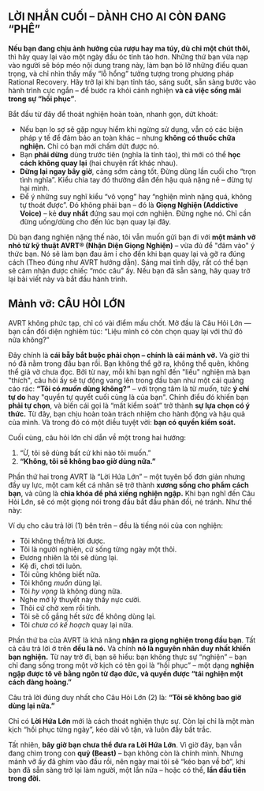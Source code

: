 ## LỜI NHẮN CUỐI – DÀNH CHO AI CÒN ĐANG “PHÊ”
**Nếu bạn đang chịu ảnh hưởng của rượu hay ma túy, dù chỉ một chút thôi,** thì hãy quay lại vào một ngày đầu óc tỉnh táo hơn. Những thứ bạn vừa nạp vào người sẽ bóp méo nội dung trang này, làm bạn bỏ lỡ những điều quan trọng, và chỉ nhìn thấy mấy “lỗ hổng” tưởng tượng trong phương pháp Rational Recovery. Hãy trở lại khi bạn tỉnh táo, sáng suốt, sẵn sàng bước vào hành trình cực ngắn – để bước ra khỏi cảnh nghiện **và cả việc sống mãi trong sự “hồi phục”**.

Bắt đầu từ đây để thoát nghiện hoàn toàn, nhanh gọn, dứt khoát:

- Nếu bạn lo sợ sẽ gặp nguy hiểm khi ngừng sử dụng, vẫn có các biện pháp y tế để đảm bảo an toàn khác – nhưng **không có thuốc chữa nghiện.** Chỉ có bạn mới chấm dứt được nó.
- Bạn **phải dừng** dùng trước tiên (nghĩa là tỉnh táo), thì mới có thể **học cách không quay lại** (hai chuyện rất khác nhau).
- **Dừng lại ngay bây giờ**, càng sớm càng tốt. Đừng dùng lần cuối cho “trọn tình nghĩa”. Kiểu chia tay đó thường dẫn đến hậu quả nặng nề – đừng tự hại mình.
- Để ý những suy nghĩ kiểu “vô vọng” hay “nghiện mình nặng quá, không tự thoát được”. Đó không phải bạn – đó là **Giọng Nghiện (Addictive Voice)** – kẻ **duy nhất** đứng sau mọi cơn nghiện. Đừng nghe nó. Chỉ cần đừng uống/dùng cho đến lúc bạn quay lại đây.

Dù bạn đang nghiện nặng thế nào, tôi vẫn muốn gửi bạn đi với **một mảnh vỡ nhỏ từ kỹ thuật AVRT® (Nhận Diện Giọng Nghiện)** – vừa đủ để "đâm vào" ý thức bạn. Nó sẽ làm bạn đau âm ỉ cho đến khi bạn quay lại và gỡ ra đúng cách (Theo đúng như AVRT hướng dẫn). Sáng mai tỉnh dậy, rất có thể bạn sẽ cảm nhận được chiếc “móc câu” ấy. Nếu bạn đã sẵn sàng, hãy quay trở lại bài viết này và bắt đầu hành trình.

## Mảnh vỡ: CÂU HỎI LỚN

AVRT không phức tạp, chỉ có vài điểm mấu chốt. Mở đầu là Câu Hỏi Lớn — bạn cần đối diện nghiêm túc: “Liệu mình có còn chọn quay lại với thứ đó nữa không?”

Đây chính là **cái bẫy bắt buộc phải chọn – chính là cái mảnh vỡ.** Và giờ thì nó đã nằm trong đầu bạn rồi. Bạn không thể gỡ ra, không thể quên, không thể giả vờ chưa đọc. Bởi từ nay, mỗi khi bạn nghĩ đến "liều" nghiện mà bạn "thích", câu hỏi ấy sẽ tự động vang lên trong đầu bạn như một cái quảng cáo rác: **“Tôi có _muốn_ dùng không?”** – với trọng tâm là từ _muốn_, tức **ý chí tự do** hay "quyền tự quyết cuối cùng là của bạn". Chính điều đó khiến bạn **phải tự chọn**, và biến cái gọi là “mất kiểm soát” trở thành **sự lựa chọn có ý thức.** Từ đây, bạn chịu hoàn toàn trách nhiệm cho hành động và hậu quả của mình. Và trong đó có một điều tuyệt vời: **bạn có quyền kiểm soát.**

Cuối cùng, câu hỏi lớn chỉ dẫn về một trong hai hướng:

1. “Ừ, tôi sẽ dùng bất cứ khi nào tôi muốn.”  
2. **“Không, tôi sẽ không bao giờ dùng nữa.”**


Phần thứ hai trong AVRT là “Lời Hứa Lớn” – một tuyên bố đơn giản nhưng đầy uy lực, một cam kết cá nhân sẽ trở thành **xương sống cho phẩm cách bạn**, và cũng là **chìa khóa để phá xiềng nghiện ngập.** Khi bạn nghĩ đến Câu Hỏi Lớn, sẽ có một giọng nói trong đầu bắt đầu phản đối, né tránh. Như thế này:

Ví dụ cho câu trả lời (1) bên trên – đều là tiếng nói của con nghiện:

- Tôi không thể/trả lời được.
- Tôi là người nghiện, cứ sống từng ngày một thôi.
- Đương nhiên là tôi sẽ dùng lại.
- Kệ đi, chơi tới luôn.
- Tôi cũng không biết nữa.
- Tôi không _muốn_ dùng lại.
- Tôi _hy vọng_ là không dùng nữa.
- Nghe mớ lý thuyết này thấy nực cười.
- Thôi cứ chờ xem rồi tính.
- Tôi sẽ cố gắng hết sức để không dùng lại.
- Tôi _chưa có kế hoạch_ quay lại nữa.

Phần thứ ba của AVRT là khả năng **nhận ra giọng nghiện trong đầu bạn**. Tất cả câu trả lời ở trên **đều là nó.** Và chính **nó là nguyên nhân duy nhất khiến bạn nghiện.** Từ nay trở đi, bạn sẽ hiểu: bạn không thực sự “nghiện” – bạn chỉ đang sống trong một vở kịch có tên gọi là “hồi phục” – một dạng **nghiện ngập được tô vẽ bằng ngôn từ đạo đức, và quyền được “tái nghiện một cách đàng hoàng.”**

Câu trả lời đúng duy nhất cho Câu Hỏi Lớn (2) là: **“Tôi sẽ không bao giờ dùng lại nữa.”**

Chỉ có **Lời Hứa Lớn** mới là cách thoát nghiện thực sự. Còn lại chỉ là một màn kịch “hồi phục từng ngày”, kéo dài vô tận, và luôn đầy bất trắc.

Tất nhiên, **bây giờ bạn chưa thể đưa ra Lời Hứa Lớn**. Vì giờ đây, bạn vẫn đang chìm trong con **quỷ (Beast)** – bạn không còn là chính mình. Nhưng mảnh vỡ ấy đã ghim vào đầu rồi, nên ngày mai tôi sẽ “kéo bạn về bờ”, khi bạn đã sẵn sàng trở lại làm người, một lần nữa – hoặc có thể, **lần đầu tiên trong đời.**